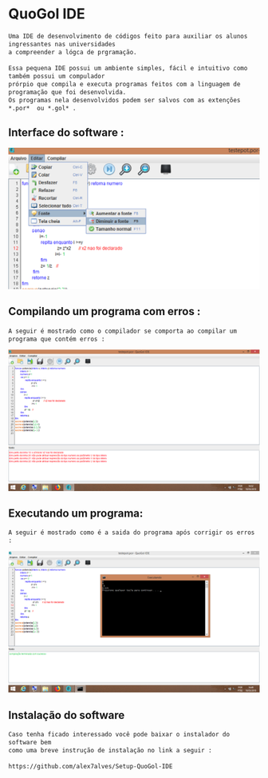 # QuoGol IDE

	Uma IDE de desenvolvimento de códigos feito para auxiliar os alunos ingressantes nas universidades
	a compreender a lógca de prgramação.
	
	Essa pequena IDE possui um ambiente simples, fácil e intuitivo como também possui um compulador
	prórpio que compila e executa programas feitos com a linguagem de programação que foi desenvolvida. 
    Os programas nela desenvolvidos podem ser salvos com as extenções *.por*  ou *.gol* .
	

## Interface do software :


![Interface do programa](https://github.com/alex7alves/Imagens/blob/master/Exemplo1Quogol%20IDE.png)



## Compilando um programa com erros :
	
	A seguir é mostrado como o compilador se comporta ao compilar um programa que contém erros :
	
	
![Programa com erros](https://github.com/alex7alves/Imagens/blob/master/Ex2Quogol%20IDE.png)
	
	
## Executando um programa:
	
	A seguir é mostrado como é a saida do programa após corrigir os erros :
	
	
![Programa com erros](https://github.com/alex7alves/Imagens/blob/master/Ex3Quogol%20IDE.png)
	
	
## Instalação do software

	Caso tenha ficado interessado você pode baixar o instalador do software bem
    como uma breve instrução de instalação no link a seguir :
	
	https://github.com/alex7alves/Setup-QuoGol-IDE
